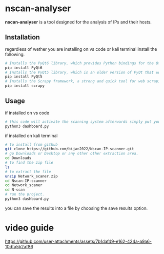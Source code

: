 # nscan-analyser

**nscan-analyser** is a tool designed for the analysis of IPs and their hosts.

## Installation
regardless of wether you are installing on vs code or kali terminal install the following.
```bash
# Installs the PyQt6 library, which provides Python bindings for the Qt application framework.
pip install PyQt6
# Installs the PyQt5 library, which is an older version of PyQt that works with Python 3.   
pip install PyQt5
# Installs the Scrapy framework, a strong and quick tool for web scraping and crawling.
pip install scrapy
```
## Usage
if installed on vs code
```bash
# this code will activate the scanning system afterwards simply put your own or other ip for scanning.
python3 dashboard.py
```
if installed on kali terminal
```bash
# to install from github
git clone https://github.com/bijan2022/Nscan-IP-scanner.git
# go Downloads or Desktop or any other other extraction area.
cd Downloads
# to find the zip file
ls
# to extract the file
unzip Network_scaner.zip
cd Nscan-IP-scanner
cd Network_scaner
cd N-scan
# run the project.
python3 dashboard.py
```
you can save the results into a file by choosing the save results option.
# video guide
https://github.com/user-attachments/assets/7b1daf49-e162-424a-a9a6-10dfa5b2af86


